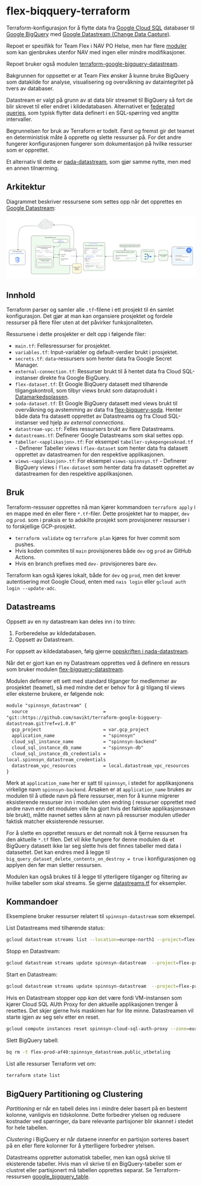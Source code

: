 # flex-biqquery-terraform

Terraform-konfigurasjon for å flytte data fra [Google Cloud SQL](https://cloud.google.com/sql) databaser til [Google BigQuery](https://cloud.google.com/bigquery) med [Google Datastream (Change Data Capture)](https://cloud.google.com/datastream).

Repoet er spesifikk for Team Flex i NAV PO Helse, men har flere [moduler](https://github.com/navikt/flex-bigquery-terraform/tree/main/modules) som kan gjenbrukes utenfor NAV med ingen eller mindre modifikasjoner.

Repoet bruker også modulen [terraform-google-bigquery-datastream](https://github.com/navikt/terraform-google-bigquery-datastream).

Bakgrunnen for oppsettet er at Team Flex ønsker å kunne bruke BigQuery som datakilde for analyse, visualisering og overvåkning av dataintegritet på tvers av databaser.

Datastream er valgt på grunn av at data blir streamet til BigQuery så fort de blir skrevet til eller endret i kildedatabasen. Alternativet er
[federated queries](https://cloud.google.com/bigquery/docs/cloud-sql-federated-queries), som typisk flytter data definert i en SQL-spørring ved angitte intervaller.

Begrunnelsen for bruk av Terraform er todelt. Først og fremst gir det teamet en deterministisk måte å opprette og slette ressurser på. For det andre fungerer konfigurasjonen fungerer som dokumentasjon på hvilke ressurser som er opprettet.

Et alternativ til dette er [nada-datastream](https://github.com/navikt/nada-datastream), som gjør samme nytte, men med en annen tilnærming.

## Arkitektur

Diagrammet beskriver ressursene som settes opp når det opprettes en [Google Datastream](https://cloud.google.com/datastream/docs/overview):

![Arkitektur](./dokumentasjon/bilder/arkitektur.png)

## Innhold

Terraform parser og samler alle `.tf`-filene i ett prosjekt til én samlet konfigurasjon. Det gjør at man kan organsiere prosjektet og fordele ressurser på flere filer uten at det påvirker funksjonaliteten.

Ressursene i dette prosjekter er delt opp i følgende filer:

- `main.tf`: Fellesressurser for prosjektet.
- `variables.tf`: Input-variabler og default-verdier brukt i prosjektet.
- `secrets.tf`: `data`-ressursers som henter data fra Google Secret Manager.
- `external-connection.tf`: Ressurser brukt til å hentet data fra Cloud SQL-instanser direkte fra Google BigQuery.
- `flex-dataset.tf`: Et Google BiqQuery datasett med tilhørende tilgangskontroll, som tilbyr views brukt som dataprodukt i [Datamarkedsplassen](https://data.ansatt.nav.no/).
- `soda-dataset.tf`: Et Google BigQuery datasett med views brukt til overvåkning og avstemming av data fra [flex-bigquery-soda](https://github.com/navikt/flex-bigquery-soda). Henter både data fra datasett opprettet av Datastreams og fra Cloud SQL-instanser ved hjelp av _external connections_.
- `datastream-vpc.tf`: Felles ressursers brukt av flere Datastreams.
- `datastreams.tf`: Definerer Google Datastreams som skal settes opp.
- `tabeller-<applikasjon>.tf`: For eksempel `tabeller-sykepengesoknad.tf` - Definerer Tabeller views i `flex-dataset` som henter data fra datasett opprettet av datastreamen for den respektive applikasjonen.
- `views-<applikasjon>.tf`: For eksempel `views-spinnsyn.tf` - Definerer BigQuery views i `flex-dataset` som henter data fra datasett opprettet av datastreamen for den respektive applikasjonen.

## Bruk

Terraform-ressuser opprettes nå man kjører kommandoen `terraform apply` i en mappe med én eller flere `*.tf`-filer. Dette prosjektet har to mapper, `dev` og `prod`. som i praksis er to adskilte prosjekt som provisjonerer ressurser i to forskjellige GCP-prosjekt.

- `terraform validate` og `terraform plan` kjøres for hver commit som pushes.
- Hvis koden commites til `main` provisjoneres både `dev` og `prod` av GitHub Actions.
- Hvis en branch prefixes med `dev-` provisjoneres bare `dev`.

Terraform kan også kjøres lokalt, både for `dev` og `prod`, men det krever autentisering mot Google Cloud, enten med `nais login` eller `gcloud auth login --update-adc`.

## Datastreams

Oppsett av en ny datastream kan deles inn i to trinn:

1. Forberedelse av kildedatabasen.
2. Oppsett av Datastream.

For oppsett av kildedatabasen, følg gjerne [oppskriften i nada-datastream](https://github.com/navikt/nada-datastream?tab=readme-ov-file#forutsetninger-for-bruk).

Når det er gjort kan en ny Datastream opprettes ved å definere en ressurs som bruker modulen [flex-bigquery-datastream](./modules/google-bigquery-datastream/).

Modulen definerer ett sett med standard tilganger for medlemmer av prosjektet (teamet), så med mindre det er behov for å gi tilgang til views eller eksterne brukere, er følgende nok:

```hcl
module "spinnsyn_datastream" {
  source                            = "git::https://github.com/navikt/terraform-google-bigquery-datastream.git?ref=v1.0.0"
  gcp_project                       = var.gcp_project
  application_name                  = "spinnsyn"
  cloud_sql_instance_name           = "spinnsyn-backend"
  cloud_sql_instance_db_name        = "spinnsyn-db"
  cloud_sql_instance_db_credentials = local.spinnsyn_datastream_credentials
  datastream_vpc_resources          = local.datastream_vpc_resources
}
```

Merk at `application_name` her er satt til `spinnsyn`, i stedet for applikasjonens virkelige navn `spinnsyn-backend`. Årsaken er at `application_name` brukes av modulen til å utlede navn på flere ressurser, men for å kunne migrerer eksisterende ressurser inn i modulen uten endring ( ressurser opprettet med andre navn enn det modulen ville ha gjort hvis det faktiske applikasjonsnavn ble brukt), måtte navnet settes sånn at navn på ressurser modulen utleder faktisk matcher eksisterende ressurser.

For å slette en opprettet ressurs er det normalt nok å fjerne ressursen fra den aktuelle `*.tf` filen. Det vil ikke fungere for denne modulen da et BigQuery datasett ikke lar seg slette hvis det finnes tabeller med data i datasettet. Det kan endres med å legge til `big_query_dataset_delete_contents_on_destroy = true` i konfigurasjonen og applyen den før man sletter ressursen.

Modulen kan også brukes til å legge til ytterligere tilganger og filtering av hvilke tabeller som skal streams. Se gjerne [datastreams.tf](./prod/datastreams.tf) for eksempler.

## Kommandoer

Eksemplene bruker ressurser relatert til `spinnsyn-datastream` som eksempel.

List Datastreams med tilhørende status:

```sh
gcloud datastream streams list --location=europe-north1 --project=flex-prod-af40 | tr -s ' ' | cut -d ' '  -f1,2
```

Stopp en Datastream:

```sh
gcloud datastream streams update spinnsyn-datastream  --project=flex-prod-af40  --location=europe-north1 --update-mask=state --state=PAUSED
```

Start en Datastream:

```sh
gcloud datastream streams update spinnsyn-datastream  --project=flex-prod-af40  --location=europe-north1 --update-mask=state --state=STARTED
```

Hvis en Datastream stopper opp _kan_ det være fordi VM-instansen som kjører Cloud SQL AUth Proxy for den aktuelle applikasjonen trenger å resettes. Det skjer gjerne hvis maskinen har for lite minne. Datastreamen vil starte igjen av seg selv etter en reset.

```sh
gcloud compute instances reset spinnsyn-cloud-sql-auth-proxy --zone=europe-north1-a --flex-prod-af40
```

Slett BigQuery tabell:

```sh
bq rm -t flex-prod-af40:spinnsyn_datastream.public_utbetaling
```

List alle ressurser Terraform vet om:

```sh
terraform state list
```

## BigQuery Partitioning og Clustering

_Partitioning_ er når en tabell deles inn i mindre deler basert på en bestemt kolonne, vanligvis en tidskolonne. Dette forbedrer ytelsen og redusere kostnader ved spørringer, da bare relevante partisjoner blir skannet i stedet for hele tabellen.

 _Clustering_ i BigQuery er når dataene innenfor en partisjon sorteres basert på en eller flere kolonner for å ytterlligere forbedrer ytelsen.

Datastreams oppretter automatisk tabeller, men kan også skrive til ekisterende tabeller. Hvis man vil skrive til en BigQuery-tabeller som er clustret eller partisjonert må tabellen opprettes separat. Se Terraform-ressursen [google_bigquery_table](https://registry.terraform.io/providers/hashicorp/google/latest/docs/resources/bigquery_table).
